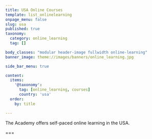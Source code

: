 ```yaml
---
title: USA Online Courses
template: list_onlinelearning
onpage_menu: false
slug: usa
published: true
taxonomy:
  category: online_learning
  tag: []

body_classes: "modular header-image fullwidth online-learning"
banner_image: theme://images/banners/online_learning.jpg

side_bar_menu: true

content:
  items:
    '@taxonomy':
      tag: [online_learning, courses]
      country: 'usa'
  order:
    by: title

---
```


The Academy offers self-paced online learning in the USA.

===
